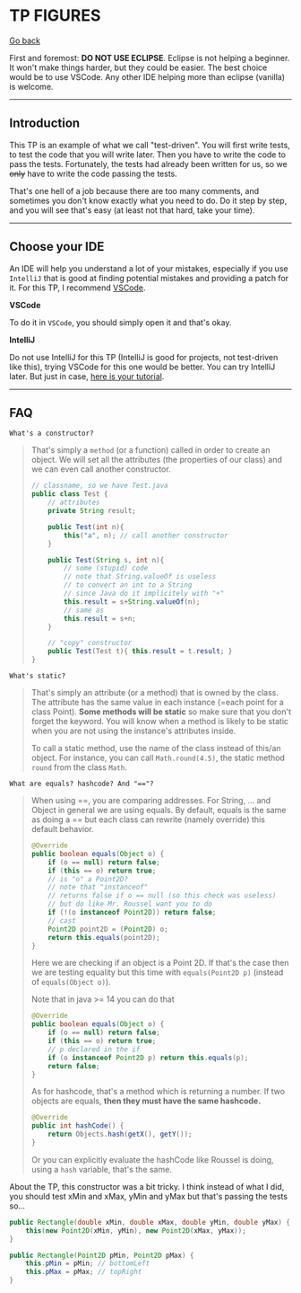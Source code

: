 # TP FIGURES

[Go back](..)

First and foremost: **DO NOT USE ECLIPSE**. Eclipse
is not helping a beginner. It won't make things harder,
but they could be easier. The best
choice would be to use VSCode. Any other IDE helping
more than eclipse (vanilla) is welcome.

<hr class="sr">

## Introduction

This TP is an example of what we call "test-driven". You
will first write tests, to test the code
that you will write later. Then you have to write
the code to pass the tests. Fortunately, the
tests had already been written for us, so we <s>only</s>
have to write the code passing the tests.

That's one hell of a job because there are too many comments,
and sometimes you don't know exactly what you need to do. 
Do it step by step, and you will see that's easy
(at least not that hard, take your time).

<hr class="sl">

## Choose your IDE

An IDE will help you understand a lot of your mistakes, 
especially if you use ``IntelliJ`` that is good at finding
potential mistakes and providing a patch for it.
For this TP, I recommend [VSCode](https://code.visualstudio.com/).

**VSCode**

To do it in ``VSCode``, you should
simply open it and that's okay.

**IntelliJ**

Do not use IntelliJ for this TP (IntelliJ is good
for projects, not test-driven like this),
trying VSCode for this one would be better. You
can try IntelliJ later. 
But just in case, [here is your tutorial](idea.md).

<hr class="sr">

## FAQ

``What's a constructor?``

<blockquote class="spoiler">
That's simply a <code>method</code> (or a function) called
in order to create an object. We will set all the attributes
(the properties of our class) and we can even call another
constructor. 

```java
// classname, so we have Test.java
public class Test {
    // attributes
    private String result;

    public Test(int n){
        this("a", n); // call another constructor
    }

    public Test(String s, int n){
        // some (stupid) code
        // note that String.valueOf is useless
        // to convert an int to a String
        // since Java do it implicitely with "+"
        this.result = s+String.valueOf(n);
        // same as
        this.result = s+n;
    }

    // "copy" constructor
    public Test(Test t){ this.result = t.result; }
}
```
</blockquote>

``What's static?``

<blockquote class="spoiler">

That's simply an attribute (or a method) that is owned by the class.
The attribute has the same value in each instance 
(=each point for a class Point).
<b>Some methods will be static</b> so make sure that you don't
forget the keyword.
You will know when a method is likely to be static
when you are not using the instance's attributes inside.

To call a static method, use the name of the class
instead of this/an object. For instance, you
can call ``Math.round(4.5)``, the static method `round`
from the class `Math`.
</blockquote>

``What are equals? hashcode? And "=="?``

<blockquote class="spoiler">
When using ==, you are comparing addresses. For String, ... and
Object in general we are using equals. By default, equals
is the same as doing a == but each class can rewrite (namely override)
this default behavior.

```java
@Override
public boolean equals(Object o) {
    if (o == null) return false;
    if (this == o) return true;
    // is "o" a Point2D? 
    // note that "instanceof"
    // returns false if o == null (so this check was useless)
    // but do like Mr. Roussel want you to do
    if (!(o instanceof Point2D)) return false;
    // cast
    Point2D point2D = (Point2D) o;
    return this.equals(point2D);
}
```

Here we are checking if an object is a Point 2D. If that's
the case then we are testing equality but this time
with ``equals(Point2D p)`` (instead of `equals(Object o)`).

Note that in java >= 14 you can do that

```java
@Override
public boolean equals(Object o) {
    if (o == null) return false;
    if (this == o) return true;
    // p declared in the if
    if (o instanceof Point2D p) return this.equals(p);
	return false;
}
```

As for hashcode, that's a method which is returning a number. If two
objects are equals, **then they must have the same hashcode.**

```java
@Override
public int hashCode() {
    return Objects.hash(getX(), getY());
}
```

Or you can explicitly evaluate the hashCode
like Roussel is doing, using a `hash` variable,
that's the same.
</blockquote>

About the TP, this constructor was a bit tricky. I think
instead of what I did, you should test xMin and xMax,
yMin and yMax but that's passing the tests so...

```java
public Rectangle(double xMin, double xMax, double yMin, double yMax) {
    this(new Point2D(xMin, yMin), new Point2D(xMax, yMax));
}

public Rectangle(Point2D pMin, Point2D pMax) {
    this.pMin = pMin; // bottomLeft
    this.pMax = pMax; // topRight
}
```